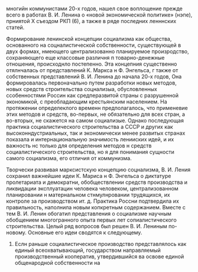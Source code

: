 многийн коммунистами 20-х годов, нашел свое воплощение прежде всего в работах В. И. Ленина о «новой экономической политике» (нэпе), прниятой Х съездом РКП (6), а также в ряде последних ленннских статей.

Формирование ленинской концепции социализма как общества, основанного на соцналистической собственности, существующей в двух формах, нмеющего централизованно планируемое произродство, сохраняющего еще классовые различня п товарно-денежные отношения, происходнло постепенно. Эта концепния существенно отялнчалась от представлений К. Маркса н Ф. Энгельса, г также от собственных представлений В. И. Ленина до начала 20-х годов, Она формировалась первоначально путем разработки новых методов, новых средств строительства соцнализыа, обусловленных  ссобенностями Россин как средперазвитой страны с разрушенной экономикой, с преобладающим крестьянским населением. На протяжении определеклого временн предполагалось, что применевие этих методов и средств, во-первых, не обязательно для всех стран, а во-вторых, не скажется на самом социализые. Однако последующая практика социалистического строительства а СССР и других как высоконндустриальных, так и экономически менее развитых странах показала и интернациональную значимость ленииских идей, и их важность нс только для определения методов н средств социалистического строительства, но я для понимания сущности самого социализма, его отличия от коммунизма.

Творчески развивая марксистскую концепцию соцнализма, В. И. Ления сохранил важнейшие идеи К. Мариса н Ф. Энгельса о диктатуре пролетариата и демократни, обобществлении средств производства и ликвидации эксплуатацин человека человеком, централизованном планировании н матернальном стнмулнровании трудящихся, их контроле за производством ит. д. Практика Россни подтвердила их правильность, наполнила новым копкретным содержанием. Вместе с тем В. И. Ленин обогатил представления о социализме научным обобщением многогранного опыта первых лет сопиалистического строительства. Целый ряд вопросов был решен В. И. Лениным по-новому. Основные его идеи сводятся к следующему.

1. Еслн раньше социалистическое производство представлялось как единый всеохватывающий, государством направляемый производственный кооператив, утвердившийся ва освове единой общенародной собственности на
